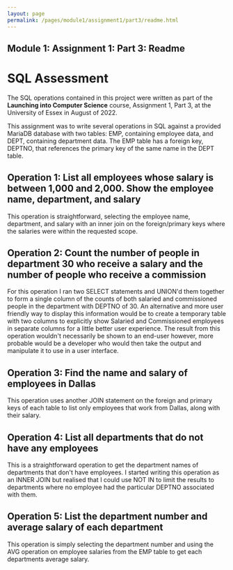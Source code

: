 ```yaml
---
layout: page
permalink: /pages/module1/assignment1/part3/readme.html
---
```


## Module 1: Assignment 1: Part 3: Readme

# SQL Assessment

The SQL operations contained in this project were written as part of the **Launching into Computer Science** course, Assignment 1, Part 3, at the University of Essex in August of 2022.

This assignment was to write several operations in SQL against a provided MariaDB database with two tables: EMP, containing employee data, and DEPT, containing department data. The EMP table has a foreign key, DEPTNO, that references the primary key of the same name in the DEPT table.

## Operation 1: List all employees whose salary is between 1,000 and 2,000. Show the employee name, department, and salary

This operation is straightforward, selecting the employee name, department, and salary with an inner join on the foreign/primary keys where the salaries were within the requested scope.

## Operation 2: Count the number of people in department 30 who receive a salary and the number of people who receive a commission

For this operation I ran two SELECT statements and UNION'd them together to form a single column of the counts of both salaried and commissioned people in the department with DEPTNO of 30. An alternative and more user friendly way to display this information would be to create a temporary table with two columns to explicitly show Salaried and Commissioned employees in separate columns for a little better user experience. The result from this operation wouldn't necessarily be shown to an end-user however, more probable would be a developer who would then take the output and manipulate it to use in a user interface.

## Operation 3: Find the name and salary of employees in Dallas

This operation uses another JOIN statement on the foreign and primary keys of each table to list only employees that work from Dallas, along with their salary.

## Operation 4: List all departments that do not have any employees

This is a straightforward operation to get the department names of departments that don't have employees. I started writing this operation as an INNER JOIN but realised that I could use NOT IN to limit the results to departments where no employee had the particular DEPTNO associated with them.

## Operation 5: List the department number and average salary of each department

This operation is simply selecting the department number and using the AVG operation on employee salaries from the EMP table to get each departments average salary.
